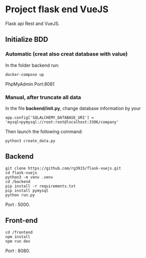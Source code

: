 # Project flask end VueJS

Flask api Rest and VueJS.

## Initialize BDD

### Automatic (creat also creat database with value)
In the folder backend run:
```
docker-compose up
```

PhpMyAdmin Port:8081

### Manual, after truncate all data

In the file **backend/__init__.py**, change database information by your
```
app.config['SQLALCHEMY_DATABASE_URI'] = 'mysql+pymysql://root:root@localhost:3306/company'
```

Then launch the following command:
```
python3 create_data.py
```

## Backend

```
git clone https://github.com/rg3915/flask-vuejs.git
cd flask-vuejs
python3 -m venv .venv
cd /backend
pip install -r requirements.txt
pip install pymysql
python run.py
```

Port : 5000.


## Front-end

```
cd /frontend
npm install
npm run dev
```

Port : 8080.
